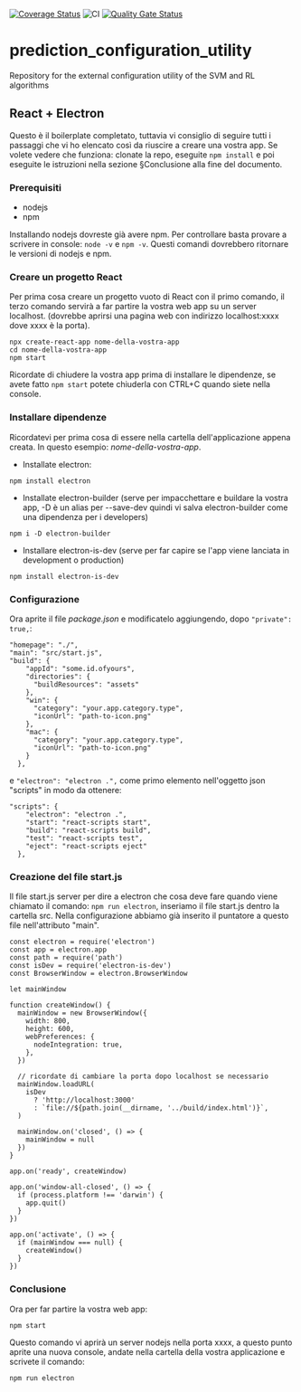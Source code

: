 [![Coverage Status](https://coveralls.io/repos/github/VRAM-Software/prediction_configuration_utility/badge.svg?branch=refs/heads/master)](https://coveralls.io/github/VRAM-Software/prediction_configuration_utility?branch=refs/heads/master)
![CI](https://github.com/VRAM-Software/prediction_configuration_utility/workflows/CI/badge.svg)
[![Quality Gate Status](https://sonarcloud.io/api/project_badges/measure?project=VRAM-Software_prediction_configuration_utility&metric=alert_status)](https://sonarcloud.io/dashboard?id=VRAM-Software_prediction_configuration_utility)


# prediction_configuration_utility
Repository for the external configuration utility of the SVM and RL algorithms

## React + Electron
Questo è il boilerplate completato, tuttavia vi consiglio di seguire tutti i passaggi che vi ho elencato così da riuscire a creare una vostra app. Se volete vedere che funziona: clonate la repo, eseguite `npm install` e poi eseguite le istruzioni nella sezione §Conclusione alla fine del documento.

### Prerequisiti
- nodejs
- npm

Installando nodejs dovreste già avere npm. Per controllare basta provare a scrivere in console:
`node -v` e `npm -v`. Questi comandi dovrebbero ritornare le versioni di nodejs e npm.

### Creare un progetto React
Per prima cosa creare un progetto vuoto di React con il primo comando, il terzo comando servirà a far partire la vostra web app su un server localhost. (dovrebbe aprirsi una pagina web con indirizzo localhost:xxxx dove xxxx è la porta).
```
npx create-react-app nome-della-vostra-app
cd nome-della-vostra-app
npm start
```
Ricordate di chiudere la vostra app prima di installare le dipendenze, se avete fatto `npm start` potete chiuderla con CTRL+C quando siete nella console.

### Installare dipendenze
Ricordatevi per prima cosa di essere nella cartella dell'applicazione appena creata. In questo esempio: *nome-della-vostra-app*.
- Installate electron:
```
npm install electron
```
- Installate electron-builder (serve per impacchettare e buildare la vostra app, -D è un alias per --save-dev quindi vi salva electron-builder come una dipendenza per i developers)
```
npm i -D electron-builder
```

- Installare electron-is-dev (serve per far capire se l'app viene lanciata in development o production)
```
npm install electron-is-dev
```

### Configurazione
Ora aprite il file *package.json* e modificatelo aggiungendo, dopo `"private": true,`:
```
"homepage": "./",
"main": "src/start.js",
"build": {
    "appId": "some.id.ofyours",
    "directories": {
      "buildResources": "assets"
    },
    "win": {
      "category": "your.app.category.type",
      "iconUrl": "path-to-icon.png"
    },
    "mac": {
      "category": "your.app.category.type",
      "iconUrl": "path-to-icon.png"
    }
  },
```
e 
`"electron": "electron .",` come primo elemento nell'oggetto json "scripts" in modo da ottenere:
```
"scripts": {
    "electron": "electron .",
    "start": "react-scripts start",
    "build": "react-scripts build",
    "test": "react-scripts test",
    "eject": "react-scripts eject"
  },
```
### Creazione del file start.js
Il file start.js server per dire a electron che cosa deve fare quando viene chiamato il comando: `npm run electron`, inseriamo il file start.js dentro la cartella src. Nella configurazione abbiamo già inserito il puntatore a questo file nell'attributo "main".

```
const electron = require('electron')
const app = electron.app
const path = require('path')
const isDev = require('electron-is-dev')
const BrowserWindow = electron.BrowserWindow

let mainWindow

function createWindow() {
  mainWindow = new BrowserWindow({
    width: 800,
    height: 600,
    webPreferences: {
      nodeIntegration: true,
    },
  })

  // ricordate di cambiare la porta dopo localhost se necessario
  mainWindow.loadURL(
    isDev
      ? 'http://localhost:3000'
      : `file://${path.join(__dirname, '../build/index.html')}`,
  )

  mainWindow.on('closed', () => {
    mainWindow = null
  })
}

app.on('ready', createWindow)

app.on('window-all-closed', () => {
  if (process.platform !== 'darwin') {
    app.quit()
  }
})

app.on('activate', () => {
  if (mainWindow === null) {
    createWindow()
  }
})
```
### Conclusione
Ora per far partire la vostra web app:
```
npm start
```
Questo comando vi aprirà un server nodejs nella porta xxxx, a questo punto aprite una nuova console, andate nella cartella della vostra applicazione e scrivete il comando:
```
npm run electron
```
